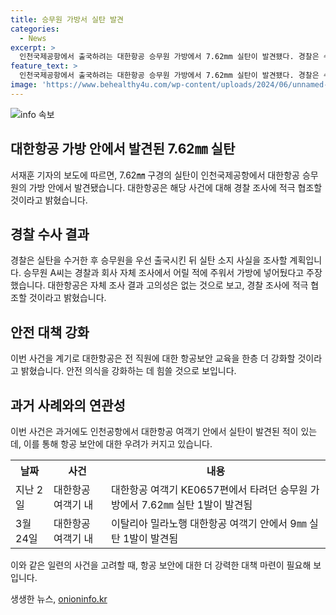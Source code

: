 ```yaml
---
title: 승무원 가방서 실탄 발견
categories:
  - News
excerpt: >
  인천국제공항에서 출국하려는 대한항공 승무원 가방에서 7.62mm 실탄이 발견됐다. 경찰은 수사에 나서고, 대한항공은 적극 협조한다고 밝혔다. 해당 승무원은 실탄을 어릴 적 주웠다고 해명했으며, 대한항공은 그의 의도를 부인하며 항공보안 교육을 강화할 것이라 밝혔다. 이에 앞서 3월에도 대한항공 여객기에서 실탄이 발견된 바 있다.
feature_text: >
  인천국제공항에서 출국하려는 대한항공 승무원 가방에서 7.62mm 실탄이 발견됐다. 경찰은 수사에 나서고, 대한항공은 적극 협조한다고 밝혔다. 해당 승무원은 실탄을 어릴 적 주웠다고 해명했으며, 대한항공은 그의 의도를 부인하며 항공보안 교육을 강화할 것이라 밝혔다. 이에 앞서 3월에도 대한항공 여객기에서 실탄이 발견된 바 있다.
image: 'https://www.behealthy4u.com/wp-content/uploads/2024/06/unnamed-file.png'
---
```


<p><img src="https://www.behealthy4u.com/wp-content/uploads/2024/06/unnamed-file.png" alt="info 속보" /></p>

<h2 data-ke-size="size26">대한항공 가방 안에서 발견된 7.62㎜ 실탄</h2>

<p data-ke-size="size16">서재훈 기자의 보도에 따르면, 7.62㎜ 구경의 실탄이 인천국제공항에서 대한항공 승무원의 가방 안에서 발견됐습니다. 대한항공은 해당 사건에 대해 경찰 조사에 적극 협조할 것이라고 밝혔습니다.</p>

<h2 data-ke-size="size26">경찰 수사 결과</h2>

<p data-ke-size="size16">경찰은 실탄을 수거한 후 승무원을 우선 출국시킨 뒤 실탄 소지 사실을 조사할 계획입니다. 승무원 A씨는 경찰과 회사 자체 조사에서 어릴 적에 주워서 가방에 넣어뒀다고 주장했습니다. 대한항공은 자체 조사 결과 고의성은 없는 것으로 보고, 경찰 조사에 적극 협조할 것이라고 밝혔습니다.</p>

<h2 data-ke-size="size26">안전 대책 강화</h2>

<p data-ke-size="size16">이번 사건을 계기로 대한항공은 전 직원에 대한 항공보안 교육을 한층 더 강화할 것이라고 밝혔습니다. 안전 의식을 강화하는 데 힘쓸 것으로 보입니다.</p>

<h2 data-ke-size="size26">과거 사례와의 연관성</h2>

<p data-ke-size="size16">이번 사건은 과거에도 인천공항에서 대한항공 여객기 안에서 실탄이 발견된 적이 있는데, 이를 통해 항공 보안에 대한 우려가 커지고 있습니다.</p>

<table>
    <tr>
        <th>날짜</th>
        <th>사건</th>
        <th>내용</th>
    </tr>
    <tr>
        <td>지난 2일</td>
        <td>대한항공 여객기 내</td>
        <td>대한항공 여객기 KE0657편에서 타려던 승무원 가방에서 7.62㎜ 실탄 1발이 발견됨</td>
    </tr>
    <tr>
        <td>3월 24일</td>
        <td>대한항공 여객기 내</td>
        <td>이탈리아 밀라노행 대한항공 여객기 안에서 9㎜ 실탄 1발이 발견됨</td>
    </tr>
</table>

<p data-ke-size="size16">이와 같은 일련의 사건을 고려할 때, 항공 보안에 대한 더 강력한 대책 마련이 필요해 보입니다.</p>
생생한 뉴스, <a href="https://onioninfo.kr" rel="dofollow">onioninfo.kr</a>


